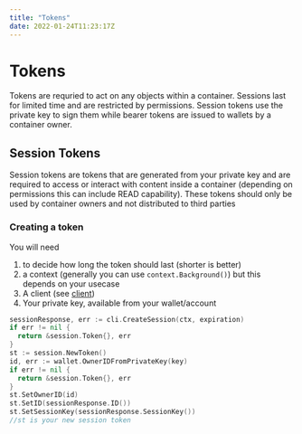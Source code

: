 ```yaml
---
title: "Tokens"
date: 2022-01-24T11:23:17Z
---
```



# Tokens

Tokens are requried to act on any objects within a container. Sessions last for limited time and are restricted by permissions. Session tokens use the private key to sign them while bearer tokens are issued to wallets by a container owner.

## Session Tokens

Session tokens are tokens that are generated from your private key and are required to access or interact with content inside a container (depending on permissions this can include READ capability). These tokens should only be used by container owners and not distributed to third parties

### Creating a token

You will need

1. to decide how long the token should last (shorter is better)
2. a context (generally you can use `context.Background()`) but this depends on your usecase
3. A client (see [client](/client))
4. Your private key, available from your wallet/account

```go
sessionResponse, err := cli.CreateSession(ctx, expiration)
if err != nil {
  return &session.Token{}, err
}
st := session.NewToken()
id, err := wallet.OwnerIDFromPrivateKey(key)
if err != nil {
  return &session.Token{}, err
}
st.SetOwnerID(id)
st.SetID(sessionResponse.ID())
st.SetSessionKey(sessionResponse.SessionKey())
//st is your new session token

```
